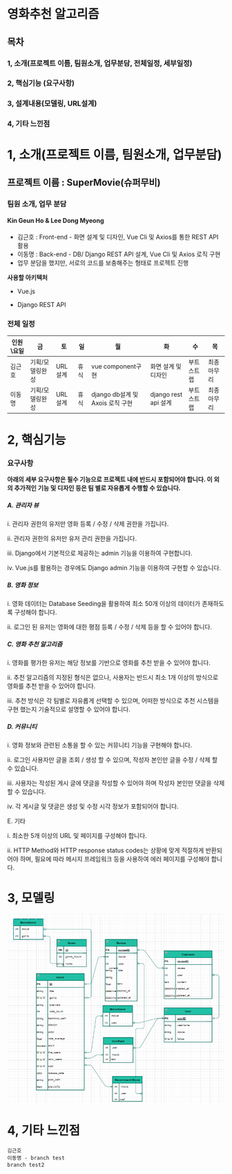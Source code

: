 #  영화추천 알고리즘

## 목차

### 1, 소개(프로젝트 이름, 팀원소개, 업무분담, 전체일정, 세부일정)

### 2, 핵심기능 (요구사항)

### 3, 설계내용(모델링, URL설계)

### 4, 기타 느낀점





# 1, 소개(프로젝트 이름, 팀원소개, 업무분담)

## 프로젝트 이름 : SuperMovie(슈퍼무비)

### 팀원 소개, 업무 분담

#### Kin Geun Ho & Lee Dong Myeong

* 김근호 : Front-end - 화면 설계 및 디자인, Vue Cli 및 Axios를 통한 REST API 활용
* 이동명 : Back-end - DB/ Django REST API 설계, Vue Cli 및 Axios 로직 구현
* 업무 분담을 했지만, 서로의 코드를 보충해주는 형태로 프로젝트 진행



**사용할 아키텍처**

* Vue.js

- Django REST API



### 전체 일정

| 인원\요일 | 금              | 토      | 일   | 월                               | 화                   | 수         | 목         |
| --------- | --------------- | ------- | ---- | -------------------------------- | -------------------- | ---------- | ---------- |
| 김근호    | 기획/모델링완성 | URL설계 | 휴식 | vue component구현                | 화면 설계 및 디자인  | 부트스트랩 | 최종마무리 |
| 이동명    | 기획/모델링완성 | URL설계 | 휴식 | django db설계 및 Axois 로직 구현 | django rest api 설계 | 부트스트랩 | 최종마무리 |



# 2, 핵심기능

### 요구사항

**아래의 세부 요구사항은 필수 기능으로 프로젝트 내에 반드시 포함되어야 합니다. 이 외의 추가적인 기능 및 디자인 등은 팀 별로 자유롭게 수행할 수 있습니다.** 

##### A. 관리자 뷰 

i. 관리자 권한의 유저만 영화 등록 / 수정 / 삭제 권한을 가집니다. 

ii. 관리자 권한의 유저만 유저 관리 권한을 가집니다.

iii. Django에서 기본적으로 제공하는 admin 기능을 이용하여 구현합니다. 

iv. Vue.js를 활용하는 경우에도 Django admin 기능을 이용하여 구현할 수 있습니다. 

##### B. 영화 정보 

i. 영화 데이터는 Database Seeding을 활용하여 최소 50개 이상의 데이터가 존재하도록 구성해야 합니다. 

ii. 로그인 된 유저는 영화에 대한 평점 등록 / 수정 / 삭제 등을 할 수 있어야 합니다. 

##### C. 영화 추천 알고리즘 

i. 영화를 평가한 유저는 해당 정보를 기반으로 영화를 추천 받을 수 있어야 합니다.

ii. 추천 알고리즘의 지정된 형식은 없으나, 사용자는 반드시 최소 1개 이상의 방식으로 영화를 추천 받을 수 있어야 합니다. 

iii. 추천 방식은 각 팀별로 자유롭게 선택할 수 있으며, 어떠한 방식으로 추천 시스템을 구현 했는지 기술적으로 설명할 수 있어야 합니다. 

##### D. 커뮤니티 

i. 영화 정보와 관련된 소통을 할 수 있는 커뮤니티 기능을 구현해야 합니다. 

ii. 로그인 사용자만 글을 조회 / 생성 할 수 있으며, 작성자 본인만 글을 수정 / 삭제 할 수 있습니다. 

iii. 사용자는 작성된 게시 글에 댓글을 작성할 수 있어야 하며 작성자 본인만 댓글을 삭제할 수 있습니다. 

iv. 각 게시글 및 댓글은 생성 및 수정 시각 정보가 포함되어야 합니다.

E. 기타 

i. 최소한 5개 이상의 URL 및 페이지를 구성해야 합니다. 

ii. HTTP Method와 HTTP response status codes는 상황에 맞게 적절하게 반환되어야 하며, 필요에 따라 메시지 프레임워크 등을 사용하여 에러 페이지를 구성해야 합니다.



# 3, 모델링

![image-20220520165846223](README.assets/image-20220520165846223.png)



# 4, 기타 느낀점

```
김근호
이동명 - branch test
branch test2
```

